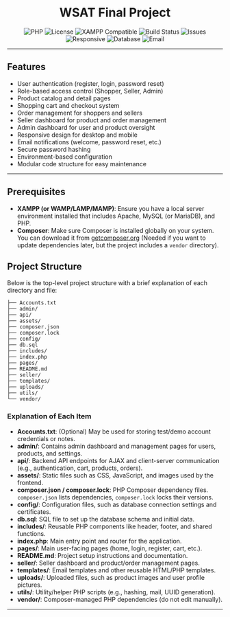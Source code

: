 <h1 align="center">WSAT Final Project</h1>

<p align="center">
  <img src="https://img.shields.io/badge/PHP-8.1%2B-blue?logo=php" alt="PHP">
  <img src="https://img.shields.io/badge/license-MIT-green" alt="License">
  <img src="https://img.shields.io/badge/XAMPP-Compatible-orange?logo=apache" alt="XAMPP Compatible">
  <img src="https://img.shields.io/badge/build-passing-brightgreen" alt="Build Status">
  <img src="https://img.shields.io/github/issues-raw/Arvss07/wsat-final_proj" alt="Issues">
  <img src="https://img.shields.io/badge/Responsive-Yes-red" alt="Responsive">
  <img src="https://img.shields.io/badge/Database-MySQL-informational" alt="Database">
  <img src="https://img.shields.io/badge/Email-SMTP%20Ready-yellow" alt="Email">
</p>

---

## Features

- User authentication (register, login, password reset)
- Role-based access control (Shopper, Seller, Admin)
- Product catalog and detail pages
- Shopping cart and checkout system
- Order management for shoppers and sellers
- Seller dashboard for product and order management
- Admin dashboard for user and product oversight
- Responsive design for desktop and mobile
- Email notifications (welcome, password reset, etc.)
- Secure password hashing
- Environment-based configuration
- Modular code structure for easy maintenance

---

## Prerequisites

- **XAMPP (or WAMP/LAMP/MAMP)**: Ensure you have a local server environment installed that includes Apache, MySQL (or MariaDB), and PHP.
- **Composer**: Make sure Composer is installed globally on your system. You can download it from [getcomposer.org](https://getcomposer.org/) (Needed if you want to update dependencies later, but the project includes a `vendor` directory).

## Project Structure

Below is the top-level project structure with a brief explanation of each directory and file:

```
├── Accounts.txt
├── admin/
├── api/
├── assets/
├── composer.json
├── composer.lock
├── config/
├── db.sql
├── includes/
├── index.php
├── pages/
├── README.md
├── seller/
├── templates/
├── uploads/
├── utils/
└── vendor/
```

### Explanation of Each Item

- **Accounts.txt**: (Optional) May be used for storing test/demo account credentials or notes.
- **admin/**: Contains admin dashboard and management pages for users, products, and settings.
- **api/**: Backend API endpoints for AJAX and client-server communication (e.g., authentication, cart, products, orders).
- **assets/**: Static files such as CSS, JavaScript, and images used by the frontend.
- **composer.json / composer.lock**: PHP Composer dependency files. `composer.json` lists dependencies, `composer.lock` locks their versions.
- **config/**: Configuration files, such as database connection settings and certificates.
- **db.sql**: SQL file to set up the database schema and initial data.
- **includes/**: Reusable PHP components like header, footer, and shared functions.
- **index.php**: Main entry point and router for the application.
- **pages/**: Main user-facing pages (home, login, register, cart, etc.).
- **README.md**: Project setup instructions and documentation.
- **seller/**: Seller dashboard and product/order management pages.
- **templates/**: Email templates and other reusable HTML/PHP templates.
- **uploads/**: Uploaded files, such as product images and user profile pictures.
- **utils/**: Utility/helper PHP scripts (e.g., hashing, mail, UUID generation).
- **vendor/**: Composer-managed PHP dependencies (do not edit manually).

---
